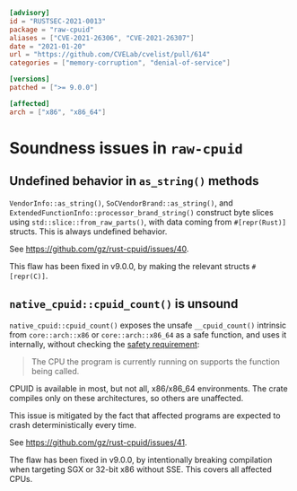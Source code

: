 ```toml
[advisory]
id = "RUSTSEC-2021-0013"
package = "raw-cpuid"
aliases = ["CVE-2021-26306", "CVE-2021-26307"]
date = "2021-01-20"
url = "https://github.com/CVELab/cvelist/pull/614"
categories = ["memory-corruption", "denial-of-service"]

[versions]
patched = [">= 9.0.0"]

[affected]
arch = ["x86", "x86_64"]
```

# Soundness issues in `raw-cpuid`

## Undefined behavior in `as_string()` methods

`VendorInfo::as_string()`, `SoCVendorBrand::as_string()`,
and `ExtendedFunctionInfo::processor_brand_string()` construct byte slices
using `std::slice::from_raw_parts()`, with data coming from
`#[repr(Rust)]` structs. This is always undefined behavior.

See https://github.com/gz/rust-cpuid/issues/40.

This flaw has been fixed in v9.0.0, by making the relevant structs
`#[repr(C)]`.

## `native_cpuid::cpuid_count()` is unsound

`native_cpuid::cpuid_count()` exposes the unsafe `__cpuid_count()` intrinsic
from `core::arch::x86` or `core::arch::x86_64` as a safe function, and uses
it internally, without checking the
[safety requirement](https://doc.rust-lang.org/core/arch/index.html#overview):

> The CPU the program is currently running on supports the function being
> called.

CPUID is available in most, but not all, x86/x86_64 environments. The crate
compiles only on these architectures, so others are unaffected.

This issue is mitigated by the fact that affected programs are expected
to crash deterministically every time.

See https://github.com/gz/rust-cpuid/issues/41.

The flaw has been fixed in v9.0.0, by intentionally breaking compilation
when targeting SGX or 32-bit x86 without SSE. This covers all affected CPUs.
